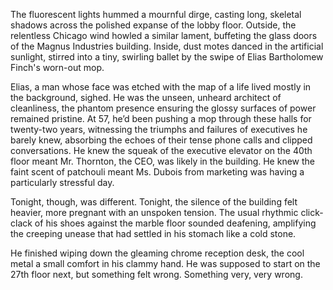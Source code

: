 The fluorescent lights hummed a mournful dirge, casting long, skeletal shadows across the polished expanse of the lobby floor. Outside, the relentless Chicago wind howled a similar lament, buffeting the glass doors of the Magnus Industries building. Inside, dust motes danced in the artificial sunlight, stirred into a tiny, swirling ballet by the swipe of Elias Bartholomew Finch's worn-out mop.

Elias, a man whose face was etched with the map of a life lived mostly in the background, sighed. He was the unseen, unheard architect of cleanliness, the phantom presence ensuring the glossy surfaces of power remained pristine. At 57, he’d been pushing a mop through these halls for twenty-two years, witnessing the triumphs and failures of executives he barely knew, absorbing the echoes of their tense phone calls and clipped conversations. He knew the squeak of the executive elevator on the 40th floor meant Mr. Thornton, the CEO, was likely in the building. He knew the faint scent of patchouli meant Ms. Dubois from marketing was having a particularly stressful day.

Tonight, though, was different. Tonight, the silence of the building felt heavier, more pregnant with an unspoken tension. The usual rhythmic click-clack of his shoes against the marble floor sounded deafening, amplifying the creeping unease that had settled in his stomach like a cold stone.

He finished wiping down the gleaming chrome reception desk, the cool metal a small comfort in his clammy hand. He was supposed to start on the 27th floor next, but something felt wrong. Something very, very wrong.
